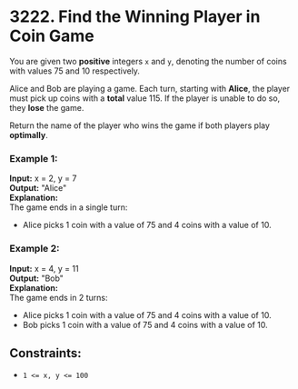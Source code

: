 # 3222. Find the Winning Player in Coin Game

You are given two **positive** integers `x` and `y`, denoting the number of coins with values 75 and 10 respectively.

Alice and Bob are playing a game. Each turn, starting with **Alice**, the player must pick up coins with a **total** value 115. If the player is unable to do so, they **lose** the game.

Return the name of the player who wins the game if both players play **optimally**.

### Example 1:
**Input:** x = 2, y = 7  
**Output:** "Alice"  
**Explanation:**  
The game ends in a single turn:  
- Alice picks 1 coin with a value of 75 and 4 coins with a value of 10.

### Example 2:
**Input:** x = 4, y = 11  
**Output:** "Bob"  
**Explanation:**  
The game ends in 2 turns:  
- Alice picks 1 coin with a value of 75 and 4 coins with a value of 10.  
- Bob picks 1 coin with a value of 75 and 4 coins with a value of 10.  
 
## Constraints:
- `1 <= x, y <= 100`